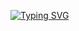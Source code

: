 [![Typing SVG](https://readme-typing-svg.demolab.com?font=Fira+Code&pause=1000&vCenter=true&width=435&lines=%F0%9F%91%8B+Hi%2C+I%E2%80%99m+0D3V;Malware+Reverse+Engineer+%F0%9F%90%9E%F0%9F%9B%A0%EF%B8%8F;Malware+Developer+%F0%9F%90%9E;I+love+tea+%F0%9F%92%9E%EF%B8%8F%E2%98%95)](https://git.io/typing-svg)
